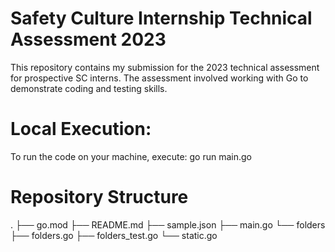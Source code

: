 # Safety Culture Internship Technical Assessment 2023
This repository contains my submission for the 2023 technical assessment for prospective SC interns. The assessment involved working with Go to demonstrate coding and testing skills.

# Local Execution:
To run the code on your machine, execute:
go run main.go

# Repository Structure
.
├── go.mod
├── README.md
├── sample.json
├── main.go
└── folders
    ├── folders.go
    ├── folders_test.go
    └── static.go


